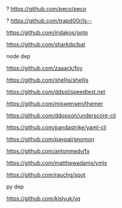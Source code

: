 
? https://github.com/peco/peco

? https://github.com/trapd00r/ls--

https://github.com/iridakos/goto

https://github.com/sharkdp/bat


node dep

https://github.com/zaaack/foy

https://github.com/shelljs/shelljs

https://github.com/ddsol/speedtest.net

https://github.com/mjswensen/themer

https://github.com/ddopson/underscore-cli

https://github.com/pandastrike/yaml-cli

https://github.com/paypal/gnomon

https://github.com/antonmedv/fx

https://github.com/matthewadams/ymlx

https://github.com/rauchg/spot

py dep

https://github.com/kislyuk/yq